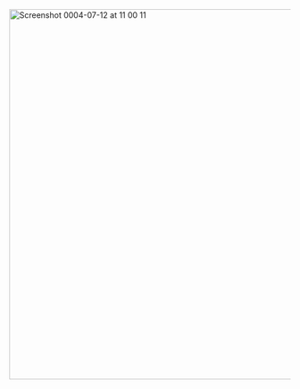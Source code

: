 <img width="664" alt="Screenshot 0004-07-12 at 11 00 11" src="https://user-images.githubusercontent.com/83538851/178392267-fad0cf5a-4671-4c90-a80f-e9c6d3097a00.png">

